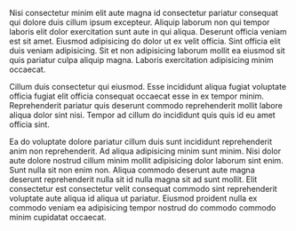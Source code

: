 Nisi consectetur minim elit aute magna id consectetur pariatur consequat qui dolore duis cillum ipsum excepteur. Aliquip laborum non qui tempor laboris elit dolor exercitation sunt aute in qui aliqua. Deserunt officia veniam est sit amet. Eiusmod adipisicing do dolor ut ex velit officia. Sint officia elit duis veniam adipisicing. Sit et non adipisicing laborum mollit ea eiusmod sit quis pariatur culpa aliquip magna. Laboris exercitation adipisicing minim occaecat.

Cillum duis consectetur qui eiusmod. Esse incididunt aliqua fugiat voluptate officia fugiat elit officia consequat occaecat esse in ex tempor minim. Reprehenderit pariatur quis deserunt commodo reprehenderit mollit labore aliqua dolor sint nisi. Tempor ad cillum do incididunt quis quis id eu amet officia sint.

Ea do voluptate dolore pariatur cillum duis sunt incididunt reprehenderit anim non reprehenderit. Ad aliqua adipisicing minim sunt minim. Nisi dolor aute dolore nostrud cillum minim mollit adipisicing dolor laborum sint enim. Sunt nulla sit non enim non. Aliqua commodo deserunt aute magna deserunt reprehenderit nulla sit id nulla magna sit ad sunt mollit. Elit consectetur est consectetur velit consequat commodo sint reprehenderit voluptate aute aliqua id aliqua ut pariatur. Eiusmod proident nulla ex commodo veniam ea adipisicing tempor nostrud do commodo commodo minim cupidatat occaecat.